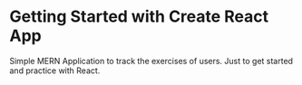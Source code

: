 # Getting Started with Create React App

Simple MERN Application to track the exercises of users. Just to get started and practice with React.
